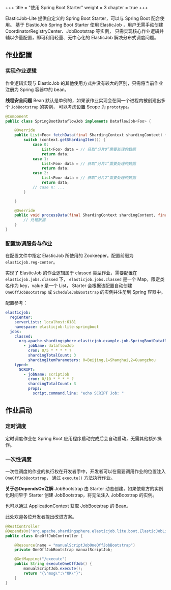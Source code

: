 +++
title = "使用 Spring Boot Starter"
weight = 3
chapter = true
+++

ElasticJob-Lite 提供自定义的 Spring Boot Starter，可以与 Spring Boot 配合使用。
基于 ElasticJob Spring Boot Starter 使用 ElasticJob ，用户无需手动创建 CoordinatorRegistryCenter、JobBootstrap 等实例，
只需实现核心作业逻辑并辅以少量配置，即可利用轻量、无中心化的 ElasticJob 解决分布式调度问题。

## 作业配置

### 实现作业逻辑

作业逻辑实现与 ElasticJob 的其他使用方式并没有较大的区别，只需将当前作业注册为 Spring 容器中的 bean。

**线程安全问题**
Bean 默认是单例的，如果该作业实现会在同一个进程内被创建出多个 `JobBootstrap` 的实例，
可以考虑设置 Scope 为 `prototype`。

```java
@Component
public class SpringBootDataflowJob implements DataflowJob<Foo> {

    @Override
    public List<Foo> fetchData(final ShardingContext shardingContext) {
        switch (context.getShardingItem()) {
            case 0:
                List<Foo> data = // 获取“分片0”需要处理的数据
                return data;
            case 1:
                List<Foo> data = // 获取“分片1”需要处理的数据
                return data;
            case 2:
                List<Foo> data = // 获取“分片2”需要处理的数据
                return data;
            // case n: ...
        }

    }

    @Override
    public void processData(final ShardingContext shardingContext, final List<Foo> data) {
        // 处理数据
    }
}
```

### 配置协调服务与作业

在配置文件中指定 ElasticJob 所使用的 Zookeeper。配置前缀为 `elasticjob.reg-center`。

实现了 ElasticJob 的作业逻辑属于 classed 类型作业，需要配置在 `elasticjob.jobs.classed` 下，
`elasticjob.jobs.classed` 是一个 Map，限定类名作为 key，value 是一个 List<JobConfigurationPOJO>，
Starter 会根据该配置自动创建 `OneOffJobBootstrap` 或 `ScheduleJobBootstrap` 的实例并注册到 Spring 容器中。

配置参考：
```yaml
elasticjob:
  regCenter:
    serverLists: localhost:6181
    namespace: elasticjob-lite-springboot
  jobs:
    classed:
      org.apache.shardingsphere.elasticjob.example.job.SpringBootDataflowJob:
        - jobName: dataflowJob
          cron: 0/5 * * * * ?
          shardingTotalCount: 3
          shardingItemParameters: 0=Beijing,1=Shanghai,2=Guangzhou
    typed:
      SCRIPT:
        - jobName: scriptJob
          cron: 0/10 * * * * ?
          shardingTotalCount: 3
          props:
            script.command.line: "echo SCRIPT Job: "
```


## 作业启动

### 定时调度

定时调度作业在 Spring Boot 应用程序启动完成后会自动启动，无需其他额外操作。

### 一次性调度

一次性调度的作业的执行权在开发者手中，开发者可以在需要调用作业的位置注入 `OneOffJobBootstrap`，
通过 `execute()` 方法执行作业。

**关于@DependsOn注解**
JobBootstrap 由 Starter 动态创建，如果依赖方的实例化时间早于 Starter 创建 JobBootstrap，将无法注入 JobBoostrap 的实例。

也可以通过 ApplicationContext 获取 JobBootstrap 的 Bean。

此处欢迎各位开发者提出改进方案。

```java
@RestController
@DependsOn("org.apache.shardingsphere.elasticjob.lite.boot.ElasticJobLiteAutoConfiguration")
public class OneOffJobController {

    @Resource(name = "manualScriptJobOneOffJobBootstrap")
    private OneOffJobBootstrap manualScriptJob;

    @GetMapping("/execute")
    public String executeOneOffJob() {
        manualScriptJob.execute();
        return "{\"msg\":\"OK\"}";
    }
}
```


